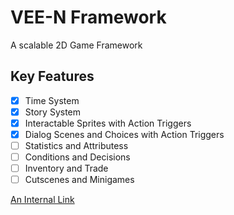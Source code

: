 # VEE-N Framework
A scalable 2D Game Framework

## Key Features
* [x] Time System
* [x] Story System
* [x] Interactable Sprites with Action Triggers
* [x] Dialog Scenes and Choices with Action Triggers
* [ ] Statistics and Attributess
* [ ] Conditions and Decisions
* [ ] Inventory and Trade
* [ ] Cutscenes and Minigames

[An Internal Link](documentation/page2.md)
